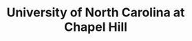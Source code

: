 ---
layout: repo
title: "University of North Carolina at Chapel Hill"
id: 4595
permalink: repos/4595/
---